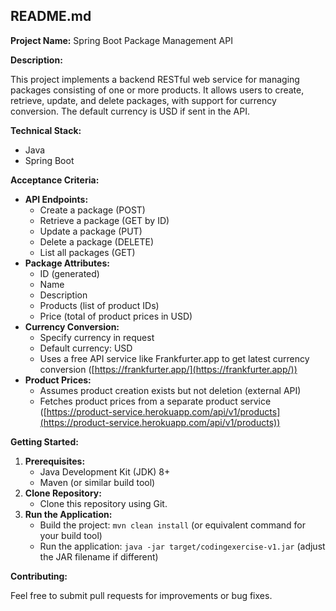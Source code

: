 ## README.md

**Project Name:** Spring Boot Package Management API

**Description:**

This project implements a backend RESTful web service for managing packages consisting of one or more products. It allows users to create, retrieve, update, and delete packages, with support for currency conversion.
The default currency is USD if sent in the API.

**Technical Stack:**

- Java
- Spring Boot

**Acceptance Criteria:**

- **API Endpoints:**
    - Create a package (POST)
    - Retrieve a package (GET by ID)
    - Update a package (PUT)
    - Delete a package (DELETE)
    - List all packages (GET)
- **Package Attributes:**
    - ID (generated)
    - Name
    - Description
    - Products (list of product IDs)
    - Price (total of product prices in USD)
- **Currency Conversion:**
    - Specify currency in request
    - Default currency: USD
    - Uses a free API service like Frankfurter.app to get latest currency conversion ([https://frankfurter.app/](https://frankfurter.app/))
- **Product Prices:**
    - Assumes product creation exists but not deletion (external API)
    - Fetches product prices from a separate product service ([https://product-service.herokuapp.com/api/v1/products](https://product-service.herokuapp.com/api/v1/products))

**Getting Started:**

1. **Prerequisites:**
    - Java Development Kit (JDK) 8+
    - Maven (or similar build tool)
2. **Clone Repository:**
    - Clone this repository using Git.
3. **Run the Application:**
    - Build the project: `mvn clean install` (or equivalent command for your build tool)
    - Run the application: `java -jar target/codingexercise-v1.jar` (adjust the JAR filename if different)

**Contributing:**

Feel free to submit pull requests for improvements or bug fixes.
